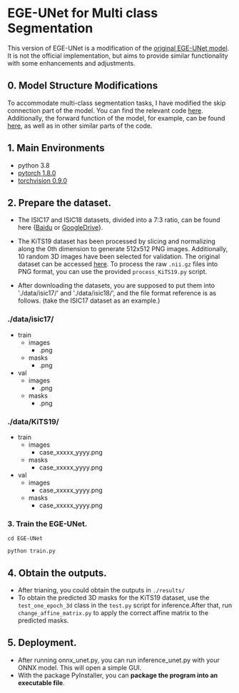 
# EGE-UNet for Multi class Segmentation
This version of EGE-UNet is a modification of the [original EGE-UNet model](https://github.com/JCruan519/EGE-UNet?tab=Apache-2.0-1-ov-file). It is not the official implementation, but aims to provide similar functionality with some enhancements and adjustments.

## 0. Model Structure Modifications
To accommodate multi-class segmentation tasks, I have modified the skip connection part of the model. You can find the relevant code [here](https://github.com/gobunu/EGE-UNet-for-Multi-class-Segmentation/blob/main/models/egeunet.py#L195-L204). Additionally, the forward function of the model, for example, can be found [here](https://github.com/gobunu/EGE-UNet-for-Multi-class-Segmentation/blob/main/models/egeunet.py#L275-L277), as well as in other similar parts of the code.


## 1. Main Environments
- python 3.8
- [pytorch 1.8.0](https://download.pytorch.org/whl/cu111/torch-1.8.0%2Bcu111-cp38-cp38-win_amd64.whl)
- [torchvision 0.9.0](https://download.pytorch.org/whl/cu111/torchvision-0.9.0%2Bcu111-cp38-cp38-linux_x86_64.whl)

## 2. Prepare the dataset.

- The ISIC17 and ISIC18 datasets, divided into a 7:3 ratio, can be found here {[Baidu](https://pan.baidu.com/s/1Y0YupaH21yDN5uldl7IcZA?pwd=dybm) or [GoogleDrive](https://drive.google.com/file/d/1XM10fmAXndVLtXWOt5G0puYSQyI2veWy/view?usp=sharing)}. 

- The KiTS19 dataset has been processed by slicing and normalizing along the 0th dimension to generate 512x512 PNG images. Additionally, 10 random 3D images have been selected for validation. The original dataset can be accessed [here](https://github.com/neheller/kits19). To process the raw `.nii.gz` files into PNG format, you can use the provided `process_KiTS19.py` script.

- After downloading the datasets, you are supposed to put them into './data/isic17/' and './data/isic18/', and the file format reference is as follows. (take the ISIC17 dataset as an example.)

### ./data/isic17/
  - train
    - images
      - .png
    - masks
      - .png
  - val
    - images
      - .png
    - masks
      - .png
### ./data/KiTS19/
  - train
      - images
        - case_xxxxx_yyyy.png
      - masks
        - case_xxxxx_yyyy.png
  - val
    - images
      - case_xxxxx_yyyy.png
    - masks
      - case_xxxxx_yyyy.png
      
### 3. Train the EGE-UNet.
```
cd EGE-UNet
```
```
python train.py
```

## 4. Obtain the outputs.
- After trianing, you could obtain the outputs in `./results/`
- To obtain the predicted 3D masks for the KiTS19 dataset, use the `test_one_epoch_3d` class in the `test.py` script for inference.After that, run `change_affine_matrix.py` to apply the correct affine matrix to the predicted masks.

## 5. Deployment.
- After running onnx_unet.py, you can run inference_unet.py with your ONNX model. This will open a simple GUI.
- With the package PyInstaller, you can **package the program into an executable file**.
